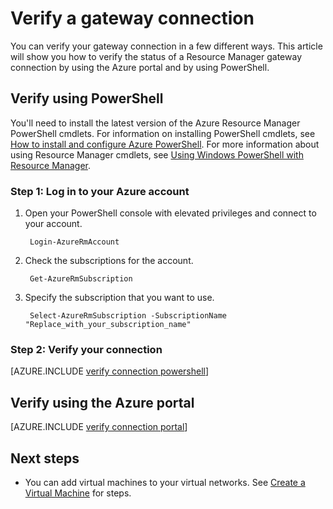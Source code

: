 <properties
   pageTitle="Verify a gateway connection | Microsoft Azure"
   description="This article shows you how to verify a gateway connection in the Resource Manager deployment model"
   services="vpn-gateway"
   documentationCenter="na"
   authors="cherylmc"
   manager="carmonm"
   editor=""
   tags="azure-resource-manager"/>

<tags
   ms.service="vpn-gateway"
   ms.devlang="na"
   ms.topic="article"
   ms.tgt_pltfrm="na"
   ms.workload="infrastructure-services"
   ms.date="10/14/2016"
   ms.author="cherylmc"/>

# Verify a gateway connection

You can verify your gateway connection in a few different ways. This article will show you how to verify the status of a Resource Manager gateway connection by using the Azure portal and by using PowerShell.


## Verify using PowerShell

You'll need to install the latest version of the Azure Resource Manager PowerShell cmdlets. For information on installing PowerShell cmdlets, see [How to install and configure Azure PowerShell](../powershell-install-configure.md). For more information about using Resource Manager cmdlets, see [Using Windows PowerShell with Resource Manager](../powershell-azure-resource-manager.md).

### Step 1: Log in to your Azure account

1. Open your PowerShell console with elevated privileges and connect to your account.

		Login-AzureRmAccount

2. Check the subscriptions for the account.

		Get-AzureRmSubscription 

3. Specify the subscription that you want to use.

		Select-AzureRmSubscription -SubscriptionName "Replace_with_your_subscription_name"

### Step 2: Verify your connection


[AZURE.INCLUDE [verify connection powershell](../../includes/vpn-gateway-verify-connection-ps-rm-include.md)] 


## Verify using the Azure portal

[AZURE.INCLUDE [verify connection portal](../../includes/vpn-gateway-verify-connection-portal-rm-include.md)] 


## Next steps

- You can add virtual machines to your virtual networks. See [Create a Virtual Machine](../virtual-machines/virtual-machines-windows-hero-tutorial.md) for steps.


